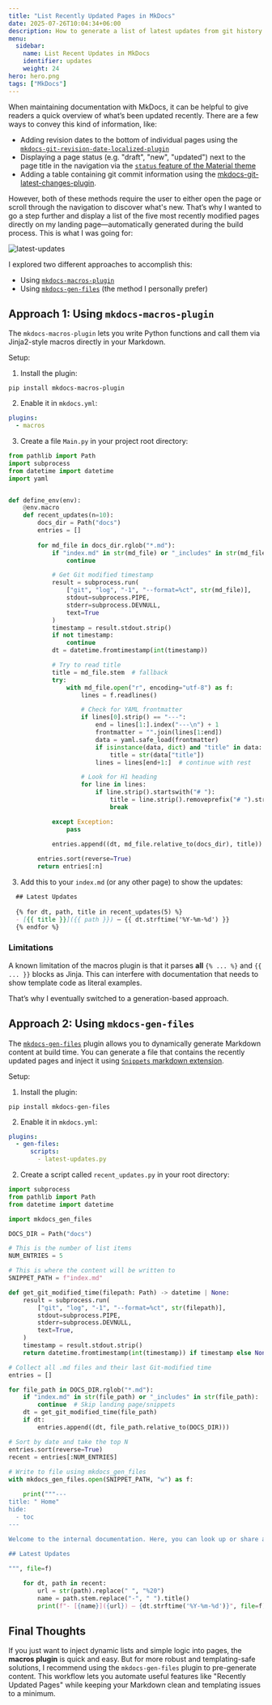 ```yaml
---
title: "List Recently Updated Pages in MkDocs"
date: 2025-07-26T10:04:34+06:00
description: How to generate a list of latest updates from git history
menu:
  sidebar:
    name: List Recent Updates in MkDocs
    identifier: updates
    weight: 24
hero: hero.png
tags: ["MkDocs"]
---
```


When maintaining documentation with MkDocs, it can be helpful to give readers a quick overview of what’s been updated recently. There are a few ways to convey this kind of information, like:
- Adding revision dates to the bottom of individual pages using the [`mkdocs-git-revision-date-localized-plugin`](https://timvink.github.io/mkdocs-git-revision-date-localized-plugin/)
- Displaying a page status (e.g. "draft", "new", "updated") next to the page title in the navigation via the [`status` feature of the Material theme](https://squidfunk.github.io/mkdocs-material/reference/#setting-the-page-status)
- Adding a table containing git commit information using the [mkdocs-git-latest-changes-plugin](https://github.com/tombreit/mkdocs-git-latest-changes-plugin).

However, both of these methods require the user to either open the page or scroll through the navigation to discover what's new.
That’s why I wanted to go a step further and display a list of the five most recently modified pages directly on my landing page—automatically generated during the build process. This is what I was going for:

![latest-updates](latest-updates.png)

I explored two different approaches to accomplish this:
- Using [`mkdocs-macros-plugin`](https://mkdocs-macros-plugin.readthedocs.io/en/latest/)
- Using [`mkdocs-gen-files`](https://oprypin.github.io/mkdocs-gen-files/) (the method I personally prefer)

## Approach 1: Using `mkdocs-macros-plugin`

The `mkdocs-macros-plugin` lets you write Python functions and call them via Jinja2-style macros directly in your Markdown. 

Setup:
1. Install the plugin:
```
pip install mkdocs-macros-plugin
```
2. Enable it in `mkdocs.yml`:
```yaml
plugins:  
  - macros
```
3. Create a file `Main.py` in your project root directory:
```python
from pathlib import Path
import subprocess
from datetime import datetime
import yaml


def define_env(env):
    @env.macro
    def recent_updates(n=10):
        docs_dir = Path("docs")
        entries = []
  
        for md_file in docs_dir.rglob("*.md"):
            if "index.md" in str(md_file) or "_includes" in str(md_file):
                continue

            # Get Git modified timestamp
            result = subprocess.run(
                ["git", "log", "-1", "--format=%ct", str(md_file)],
                stdout=subprocess.PIPE,
                stderr=subprocess.DEVNULL,
                text=True
            )
            timestamp = result.stdout.strip()
            if not timestamp:
                continue
            dt = datetime.fromtimestamp(int(timestamp))

            # Try to read title
            title = md_file.stem  # fallback
            try:
                with md_file.open("r", encoding="utf-8") as f:
                    lines = f.readlines()

                    # Check for YAML frontmatter
                    if lines[0].strip() == "---":
                        end = lines[1:].index("---\n") + 1
                        frontmatter = "".join(lines[1:end])
                        data = yaml.safe_load(frontmatter)
                        if isinstance(data, dict) and "title" in data:
                            title = str(data["title"])
                        lines = lines[end+1:]  # continue with rest

                    # Look for H1 heading
                    for line in lines:
                        if line.strip().startswith("# "):
                            title = line.strip().removeprefix("# ").strip()
                            break

            except Exception:
                pass

            entries.append((dt, md_file.relative_to(docs_dir), title))
  
        entries.sort(reverse=True)
        return entries[:n]
```
3. Add this to your `index.md` (or any other page) to show the updates:
```markdown
  ## Latest Updates
  
  {% for dt, path, title in recent_updates(5) %}
  - [{{ title }}]({{ path }}) – {{ dt.strftime('%Y-%m-%d') }}
  {% endfor %}
```

### Limitations

A known limitation of the macros plugin is that it parses **all** `{% ... %}` and `{{ ... }}` blocks as Jinja. This can interfere with documentation that needs to show template code as literal examples.

That’s why I eventually switched to a generation-based approach.

## Approach 2: Using `mkdocs-gen-files`

The [`mkdocs-gen-files`](https://oprypin.github.io/mkdocs-gen-files/) plugin allows you to dynamically generate Markdown content at build time. You can generate a file that contains the recently updated pages and inject it using [`Snippets` markdown extension](https://facelessuser.github.io/pymdown-extensions/extensions/snippets/).

Setup:
1. Install the plugin:
```
pip install mkdocs-gen-files
```
2. Enable it in `mkdocs.yml`:
``` yaml
plugins:
  - gen-files:
      scripts:
        - latest-updates.py
```
2. Create a script called `recent_updates.py` in your root directory:
```python
import subprocess
from pathlib import Path
from datetime import datetime

import mkdocs_gen_files

DOCS_DIR = Path("docs")

# This is the number of list items
NUM_ENTRIES = 5 

# This is where the content will be written to
SNIPPET_PATH = f"index.md"

def get_git_modified_time(filepath: Path) -> datetime | None:
    result = subprocess.run(
        ["git", "log", "-1", "--format=%ct", str(filepath)],
        stdout=subprocess.PIPE,
        stderr=subprocess.DEVNULL,
        text=True,
    )
    timestamp = result.stdout.strip()
    return datetime.fromtimestamp(int(timestamp)) if timestamp else None

# Collect all .md files and their last Git-modified time
entries = []

for file_path in DOCS_DIR.rglob("*.md"):
    if "index.md" in str(file_path) or "_includes" in str(file_path):
        continue  # Skip landing page/snippets
    dt = get_git_modified_time(file_path)
    if dt:
        entries.append((dt, file_path.relative_to(DOCS_DIR)))

# Sort by date and take the top N
entries.sort(reverse=True)
recent = entries[:NUM_ENTRIES]
  
# Write to file using mkdocs_gen_files
with mkdocs_gen_files.open(SNIPPET_PATH, "w") as f:

    print("""---
title: " Home"
hide:
  - toc
---
  
Welcome to the internal documentation. Here, you can look up or share articles with your team.

## Latest Updates

""", file=f)

    for dt, path in recent:
        url = str(path).replace(" ", "%20")
        name = path.stem.replace("-", " ").title()
        print(f"- [{name}]({url}) – {dt.strftime('%Y-%m-%d')}", file=f)
```
    
## Final Thoughts  
If you just want to inject dynamic lists and simple logic into pages, the **macros plugin** is quick and easy. But for more robust and templating-safe solutions, I recommend using the `mkdocs-gen-files` plugin to pre-generate content.  This workflow lets you automate useful features like "Recently Updated Pages" while keeping your Markdown clean and templating issues to a minimum.  